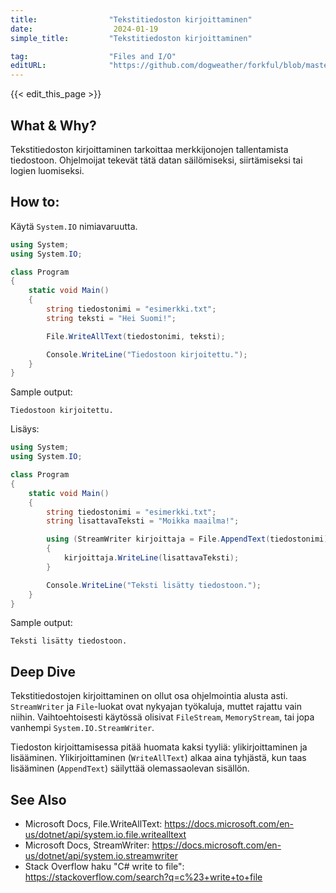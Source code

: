 ```yaml
---
title:                "Tekstitiedoston kirjoittaminen"
date:                  2024-01-19
simple_title:         "Tekstitiedoston kirjoittaminen"

tag:                  "Files and I/O"
editURL:              "https://github.com/dogweather/forkful/blob/master/content/fi/c-sharp/writing-a-text-file.md"
---
```


{{< edit_this_page >}}

## What & Why?
Tekstitiedoston kirjoittaminen tarkoittaa merkkijonojen tallentamista tiedostoon. Ohjelmoijat tekevät tätä datan säilömiseksi, siirtämiseksi tai logien luomiseksi.

## How to:
Käytä `System.IO` nimiavaruutta.

```C#
using System;
using System.IO;

class Program
{
    static void Main()
    {
        string tiedostonimi = "esimerkki.txt";
        string teksti = "Hei Suomi!";

        File.WriteAllText(tiedostonimi, teksti);

        Console.WriteLine("Tiedostoon kirjoitettu.");
    }
}
```

Sample output:
```
Tiedostoon kirjoitettu.
```

Lisäys:

```C#
using System;
using System.IO;

class Program
{
    static void Main()
    {
        string tiedostonimi = "esimerkki.txt";
        string lisattavaTeksti = "Moikka maailma!";

        using (StreamWriter kirjoittaja = File.AppendText(tiedostonimi))
        {
            kirjoittaja.WriteLine(lisattavaTeksti);
        }

        Console.WriteLine("Teksti lisätty tiedostoon.");
    }
}
```

Sample output:
```
Teksti lisätty tiedostoon.
```

## Deep Dive
Tekstitiedostojen kirjoittaminen on ollut osa ohjelmointia alusta asti. `StreamWriter` ja `File`-luokat ovat nykyajan työkaluja, muttet rajattu vain niihin. Vaihtoehtoisesti käytössä olisivat `FileStream`, `MemoryStream`, tai jopa vanhempi `System.IO.StreamWriter`.

Tiedoston kirjoittamisessa pitää huomata kaksi tyyliä: ylikirjoittaminen ja lisääminen. Ylikirjoittaminen (`WriteAllText`) alkaa aina tyhjästä, kun taas lisääminen (`AppendText`) säilyttää olemassaolevan sisällön.

## See Also
- Microsoft Docs, File.WriteAllText: https://docs.microsoft.com/en-us/dotnet/api/system.io.file.writealltext
- Microsoft Docs, StreamWriter: https://docs.microsoft.com/en-us/dotnet/api/system.io.streamwriter
- Stack Overflow haku "C# write to file": https://stackoverflow.com/search?q=c%23+write+to+file
